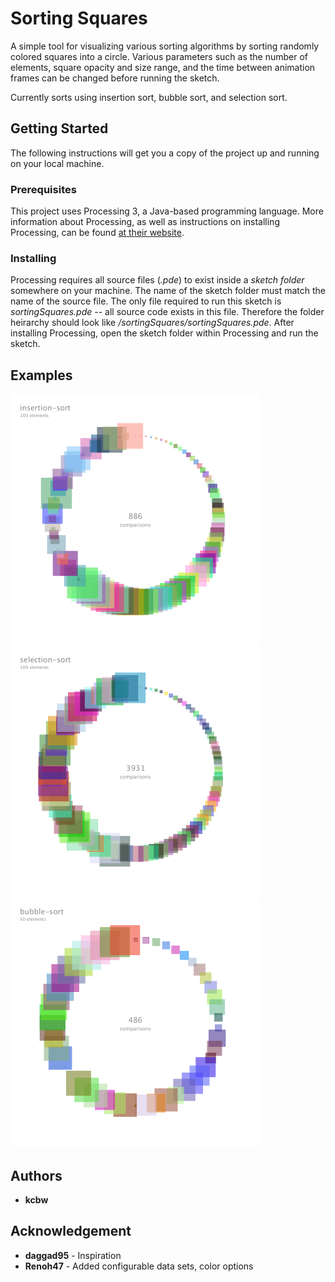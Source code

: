 # Sorting Squares

A simple tool for visualizing various sorting algorithms by sorting randomly colored squares into a circle. Various parameters such as the number of elements, square opacity and size range, and the time between animation frames can be changed before running the sketch. 

Currently sorts using insertion sort, bubble sort, and selection sort.

## Getting Started

The following instructions will get you a copy of the project up and running on your local machine.

### Prerequisites

This project uses Processing 3, a Java-based programming language. More information about Processing, as well as instructions on installing Processing, can be found [at their website](https://www.processing.com).

### Installing

Processing requires all source files (*.pde*) to exist inside a *sketch folder* somewhere on your machine. The name of the sketch folder must match the name of the source file. The only file required to run this sketch is *sortingSquares.pde* -- all source code exists in this file. Therefore the folder heirarchy should look like */sortingSquares/sortingSquares.pde*. After installing Processing, open the sketch folder within Processing and run the sketch.

## Examples

<p align="left">
  <img src="./screenshots/INSERTION_SORT0885.png" width="400">
  <img src="./screenshots/SELECTION_SORT3930.png" width="400">
  <img src="./screenshots/BUBBLE_SORT_10485.png" width="400">
</p>

## Authors

* **kcbw**

## Acknowledgement

* **daggad95** - Inspiration
* **Renoh47** - Added configurable data sets, color options
